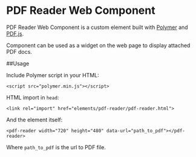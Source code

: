 PDF Reader Web Component
==========

PDF Reader Web Component is a custom element built with <a href="http://www.polymer-project.org/">Polymer</a> and <a href="https://github.com/mozilla/pdf.js">PDF.js</a>.

Component can be used as a widget on the web page to display attached PDF docs.

##Usage

Include Polymer script in your HTML:

`<script src="polymer.min.js"></script>`

HTML import in `head`:

`<link rel="import" href="elements/pdf-reader/pdf-reader.html">`

And the element itself:

`<pdf-reader width="720" height="480" data-url="path_to_pdf"></pdf-reader>`

Where `path_to_pdf` is the url to PDF file.
